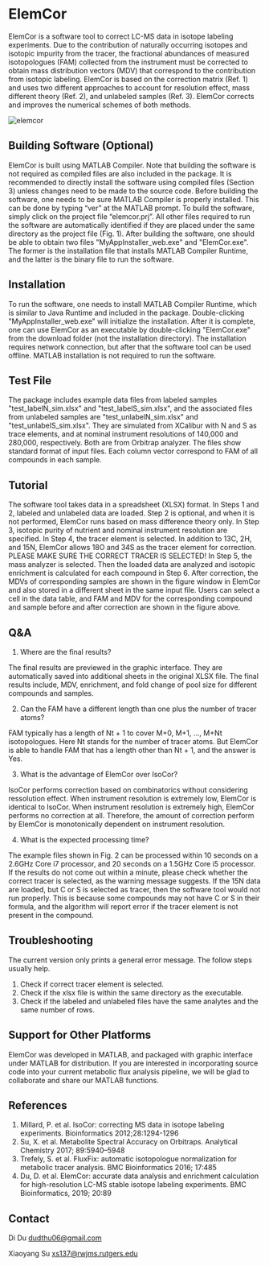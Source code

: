 # ElemCor

ElemCor is a software tool to correct LC-MS data in isotope labeling experiments. Due to the contribution of naturally occurring isotopes and isotopic impurity from the tracer, the fractional abundances of measured isotopologues (FAM) collected from the instrument must be corrected to obtain mass distribution vectors (MDV) that correspond to the contribution from isotopic labeling. ElemCor is based on the correction matrix (Ref. 1) and uses two different approaches to account for resolution effect, mass different theory (Ref. 2), and unlabeled samples (Ref. 3). ElemCor corrects and improves the numerical schemes of both methods. 

![elemcor](https://user-images.githubusercontent.com/15344717/40388920-80e588d4-5dd6-11e8-81c6-66c2c119afbb.jpg)


## Building Software (Optional)
ElemCor is built using MATLAB Compiler. Note that building the software is not required as compiled files are also included in the package. It is recommended to directly install the software using compiled files (Section 3) unless changes need to be made to the source code. Before building the software, one needs to be sure MATLAB Compiler is properly installed. This can be done by typing “ver” at the MATLAB prompt. To build the software, simply click on the project file “elemcor.prj”. All other files required to run the software are automatically identified if they are placed under the same directory as the project file (Fig. 1). After building the software, one should be able to obtain two files "MyAppInstaller_web.exe" and "ElemCor.exe". The former is the installation file that installs MATLAB Compiler Runtime, and the latter is the binary file to run the software. 

## Installation

To run the software, one needs to install MATLAB Compiler Runtime, which is similar to Java Runtime and included in the package. Double-clicking "MyAppInstaller_web.exe" will initialize the installation. After it is complete, one can use ElemCor as an executable by double-clicking "ElemCor.exe" from the download folder (not the installation directory). The installation requires network connection, but after that the software tool can be used offline. MATLAB installation is not required to run the software. 

## Test File

The package includes example data files from labeled samples "test_labelN_sim.xlsx" and "test_labelS_sim.xlsx", and the associated files from unlabeled samples are "test_unlabelN_sim.xlsx" and "test_unlabelS_sim.xlsx". They are simulated from XCalibur with N and S as trace elements, and at nominal instrument resolutions of 140,000 and 280,000, respectively. Both are from Orbitrap analyzer. The files show standard format of input files. Each column vector correspond to FAM of all compounds in each sample. 

## Tutorial

The software tool takes data in a spreadsheet (XLSX) format. In Steps 1 and 2, labeled and unlabeled data are loaded. Step 2 is optional, and when it is not performed, ElemCor runs based on mass difference theory only. In Step 3, isotopic purity of nutrient and nominal instrument resolution are specified. In Step 4, the tracer element is selected. In addition to 13C, 2H, and 15N, ElemCor allows 18O and 34S as the tracer element for correction. PLEASE MAKE SURE THE CORRECT TRACER IS SELECTED! In Step 5, the mass analyzer is selected. Then the loaded data are analyzed and isotopic enrichment is calculated for each compound in Step 6. After correction, the MDVs of corresponding samples are shown in the figure window in ElemCor and also stored in a different sheet in the same input file. Users can select a cell in the data table, and FAM and MDV for the corresponding compound and sample before and after correction are shown in the figure above.

## Q&A

1. Where are the final results?

The final results are previewed in the graphic interface. They are automatically saved into additional sheets in the original XLSX file. The final results include, MDV, enrichment, and fold change of pool size for different compounds and samples.  

2. Can the FAM have a different length than one plus the number of tracer atoms?

FAM typically has a length of Nt + 1 to cover M+0, M+1, ..., M+Nt isotopologues. Here Nt stands for the number of tracer atoms. But ElemCor is able to handle FAM that has a length other than Nt + 1, and the answer is Yes. 

3. What is the advantage of ElemCor over IsoCor?

IsoCor performs correction based on combinatorics without considering ressolution effect. When instrument resolution is extremely low, ElemCor is identical to IsoCor. When instrument resolution is extremely high, ElemCor performs no correction at all. Therefore, the amount of correction perform by ElemCor is monotonically dependent on instrument resolution. 

4. What is the expected processing time?

The example files shown in Fig. 2 can be processed within 10 seconds on a 2.6GHz Core i7 processor, and 20 seconds on a 1.5GHz Core i5 processor. If the results do not come out within a minute, please check whether the correct tracer is selected, as the warning message suggests. If the 15N data are loaded, but C or S is selected as tracer, then the software tool would not run properly. This is because some compounds may not have C or S in their formula, and the algorithm will report error if the tracer element is not present in the compound.

## Troubleshooting 

The current version only prints a general error message. The follow steps usually help.

1. Check if correct tracer element is selected.
2. Check if the xlsx file is within the same directory as the executable. 
3. Check if the labeled and unlabeled files have the same analytes and the same number of rows. 


## Support for Other Platforms

ElemCor was developed in MATLAB, and packaged with graphic interface under MATLAB for distribution. If you are interested in incorporating source code into your current metabolic flux analysis pipeline, we will be glad to collaborate and share our MATLAB functions. 

## References
1. Millard, P. et al. IsoCor: correcting MS data in isotope labeling experiments. Bioinformatics 2012;28:1294-1296
2. Su, X. et al. Metabolite Spectral Accuracy on Orbitraps. Analytical Chemistry 2017; 89:5940–5948
3. Trefely, S. et al. FluxFix: automatic isotopologue normalization for metabolic tracer analysis. BMC Bioinformatics 2016; 17:485
4. Du, D. et al. ElemCor: accurate data analysis and enrichment calculation for high-resolution LC-MS stable isotope labeling experiments. BMC Bioinformatics, 2019; 20:89

## Contact
Di Du
dudthu06@gmail.com

Xiaoyang Su
xs137@rwjms.rutgers.edu
